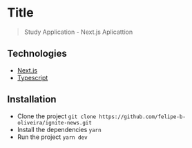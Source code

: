 # Title
> Study Application - Next.js Aplicattion

## Technologies

* [Next.js](https://nextjs.org/)
* [Typescript](https://www.typescriptlang.org/)

## Installation

* Clone the project `git clone https://github.com/felipe-b-oliveira/ignite-news.git`
* Install the dependencies `yarn`
* Run the project `yarn dev`